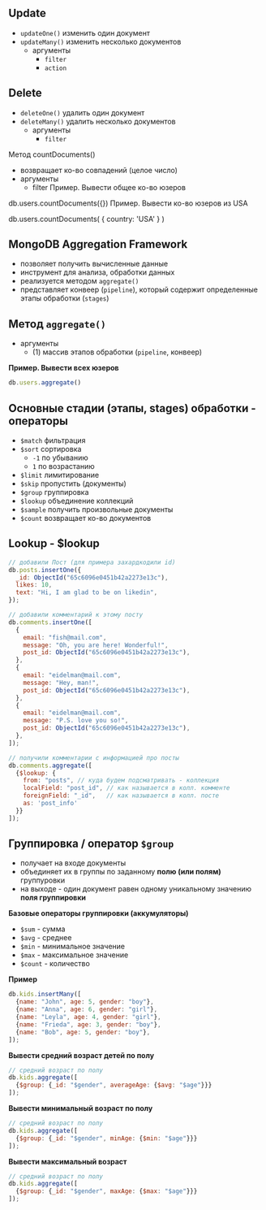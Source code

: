 ## Update

- `updateOne()` изменить один документ
- `updateMany()` изменить несколько документов
    - аргументы
        - `filter`
        - `action`

## Delete

- `deleteOne()` удалить один документ
- `deleteMany()` удалить несколько документов
    - аргументы
        - `filter`


Метод countDocuments()
- возвращает ко-во совпадений (целое число)
- аргументы
  - filter
Пример. Вывести общее ко-во юзеров

db.users.countDocuments({})
Пример. Вывести ко-во юзеров из USA

db.users.countDocuments(
    { country: 'USA' }
)

## MongoDB Aggregation Framework

- позволяет получить вычисленные данные
- инструмент для анализа, обработки данных
- реализуется методом `aggregate()`
- представляет конвеер (`pipeline`), который содержит определенные этапы обработки (`stages`)


## Метод `aggregate()`

- аргументы
    - (1) массив этапов обработки (`pipeline`, конвеер)

**Пример. Вывести всех юзеров**

```jsx
db.users.aggregate()
```

## Основные стадии (этапы, stages) обработки - операторы

- `$match` фильтрация
- `$sort` сортировка
    - `-1` по убыванию
    - `1` по возрастанию
- `$limit` лимитирование
- `$skip` пропустить (документы)
- `$group` группировка
- `$lookup` объединение коллекций
- `$sample` получить произвольные документы
- `$count` возвращает ко-во документов


## Lookup - $lookup
```jsx
// добавили Пост (для примера захардкодили id)
db.posts.insertOne({
  _id: ObjectId("65c6096e0451b42a2273e13c"),
  likes: 10,
  text: "Hi, I am glad to be on likedin",
});

// добавили комментарий к этому посту
db.comments.insertOne([
  {
    email: "fish@mail.com",
    message: "Oh, you are here! Wonderful!",
    post_id: ObjectId("65c6096e0451b42a2273e13c"),
  },
  {
    email: "eidelman@mail.com",
    message: "Hey, man!",
    post_id: ObjectId("65c6096e0451b42a2273e13c"),
  },
  {
    email: "eidelman@mail.com",
    message: "P.S. love you so!",
    post_id: ObjectId("65c6096e0451b42a2273e13c"),
  },
]);

// получили комментарии с информацией про посты
db.comments.aggregate([
  {$lookup: {
    from: "posts", // куда будем подсматривать - коллекция
    localField: "post_id", // как называется в колл. комменте
    foreignField: "_id",   // как называется в колл. посте
    as: 'post_info'
  }}
]);
```


## Группировка / оператор `$group`

- получает на входе документы
- объединяет их в группы по заданному **полю (или полям)** группуровки
- на выходе - один документ равен одному уникальному значению **поля группировки**

**Базовые операторы группировки (аккумуляторы)**

- `$sum` - сумма
- `$avg` - среднее
- `$min` - минимальное значение
- `$max` - максимальное значение
- `$count` - количество

**Пример**

```jsx
db.kids.insertMany([
  {name: "John", age: 5, gender: "boy"},
  {name: "Anna", age: 6, gender: "girl"},
  {name: "Leyla", age: 4, gender: "girl"},
  {name: "Frieda", age: 3, gender: "boy"},
  {name: "Bob", age: 5, gender: "boy"},
]);
```
**Вывести средний возраст детей по полу**
```jsx
// средний возраст по полу
db.kids.aggregate([
  {$group: {_id: "$gender", averageAge: {$avg: "$age"}}}
]);
```

**Вывести минимальный возраст по полу**
```jsx
// средний возраст по полу
db.kids.aggregate([
  {$group: {_id: "$gender", minAge: {$min: "$age"}}}
]);
```

**Вывести максимальный возраст**
```jsx
// средний возраст по полу
db.kids.aggregate([
  {$group: {_id: "$gender", maxAge: {$max: "$age"}}}
]);
```



